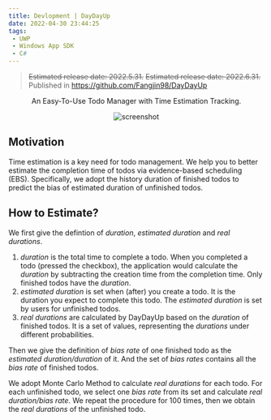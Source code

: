 ```yaml
---
title: Devlopment | DayDayUp
date: 2022-04-30 23:44:25
tags:
 - UWP
 - Windows App SDK
 - C#
---
```

> ~~Estimated release date: 2022.5.31.~~
> ~~Estimated release date: 2022.6.31.~~
> Published in <https://github.com/Fangjin98/DayDayUp>

<p align="center">
  An Easy-To-Use Todo Manager with Time Estimation Tracking.  
</p>

<p align="center"> <img src=1.png alt="screenshot" /> </p>

## Motivation

Time estimation is a key need for todo management. We help you to better estimate the completion time of todos via evidence-based scheduling (EBS). Specifically, we adopt the history duration of finished todos to predict the bias of estimated duration of unfinished todos.

## How to Estimate?

We first give the defintion of _duration_, _estimated duration_ and _real durations_.

1. _duration_ is the total time to complete a todo. When you completed a todo (pressed the checkbox), the application would calculate the _duration_ by subtracting the creation time from the completion time. Only finished todos have the _duration_.
2. _estimated duration_ is set when (after) you create a todo. It is the duration you expect to complete this todo. The _estimated duration_ is set by users for unfinished todos.
3. _real durations_ are calculated by DayDayUp based on the _duration_ of finished todos. It is a set of values, representing the _durations_ under different probabilities.

Then we give the definition of _bias rate_ of one finished todo as the _estimated duration/duration_ of it. And the set of _bias rates_ contains all the _bias rate_ of finished todos.

We adopt Monte Carlo Method to calculate _real durations_ for each todo. For each unfinished todo, we select one _bias rate_ from its set and calculate _real duration/bias rate_. We repeat the procedure for 100 times, then we obtain the _real durations_ of the unfinished todo.